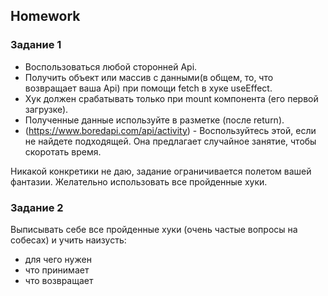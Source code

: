 ##  Homework

### Задание 1
- Воспользоваться любой сторонней Api.
- Получить объект или массив с данными(в общем, то, что возвращает ваша Api) при помощи fetch в хуке useEffect.
- Хук должен срабатывать только при mount компонента (его первой загрузке).
- Полученные данные используйте в разметке (после return).
- (https://www.boredapi.com/api/activity) - Воспользуйтесь этой, если не найдете подходящей. Она предлагает случайное занятие, чтобы скоротать время.

Никакой конкретики не даю, задание ограничивается полетом вашей фантазии. Желательно использовать все пройденные хуки.

### Задание 2
Выписывать себе все пройденные хуки (очень частые вопросы на собесах) и учить наизусть:
- для чего нужен
- что принимает
- что возвращает

